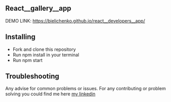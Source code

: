 ## React__gallery__app

DEMO LINK: https://bielichenko.github.io/react__developers__app/

## Installing
+ Fork and clone this repository
+ Run npm install in your terminal
+ Run npm start
## Troubleshooting
Any advise for common problems or issues. For any contributing or problem solving you could find me here [my linkedin](https://www.linkedin.com/in/illia-bielichenko-521435244/.) 


